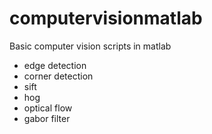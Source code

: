 computervisionmatlab
====================

Basic computer vision scripts in matlab

- edge detection
- corner detection
- sift
- hog
- optical flow
- gabor filter
